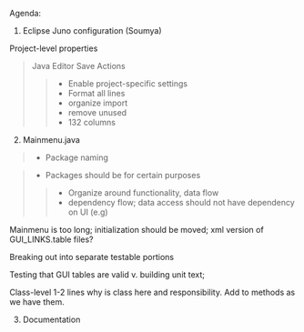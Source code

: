 Agenda:

1. Eclipse Juno configuration (Soumya)

Project-level properties
> Java Editor Save Actions
> > - Enable project-specific settings
> > - Format all lines
> > - organize import
> > - remove unused
> > - 132 columns

2. Mainmenu.java


> - Package naming

> - Packages should be for certain purposes
> > - Organize around functionality, data flow
> > - dependency flow; data access should not have dependency on UI (e.g)

Mainmenu is too long; initialization should be moved; xml version of GUI\_LINKS.table files?

Breaking out into separate testable portions

Testing that GUI tables are valid v. building unit text;

Class-level 1-2 lines why is class here and responsibility. Add to methods as we have them.



3. Documentation
